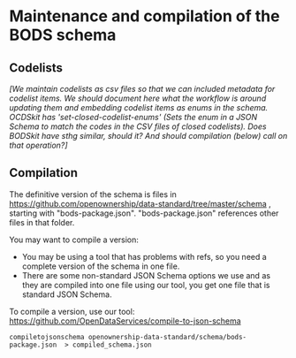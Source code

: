 # Maintenance and compilation of the BODS schema

## Codelists
_[We maintain codelists as csv files so that we can included metadata for codelist items. We should document here what the workflow is around updating them and embedding codelist items as enums in the schema. OCDSkit has 'set-closed-codelist-enums' (Sets the enum in a JSON Schema to match the codes in the CSV files of closed codelists). Does BODSkit have sthg similar, should it? And should compilation (below) call on that operation?]_


## Compilation

The definitive version of the schema is files in https://github.com/openownership/data-standard/tree/master/schema , starting with "bods-package.json". "bods-package.json" references other files in that folder.

You may want to compile a version:

  *  You may be using a tool that has problems with refs, so you need a complete version of the schema in one file.
  *  There are some non-standard JSON Schema options we use and as they are compiled into one file using our tool, you get one file that is standard JSON Schema.

To compile a version, use our tool: https://github.com/OpenDataServices/compile-to-json-schema

    compiletojsonschema openownership-data-standard/schema/bods-package.json  > compiled_schema.json




